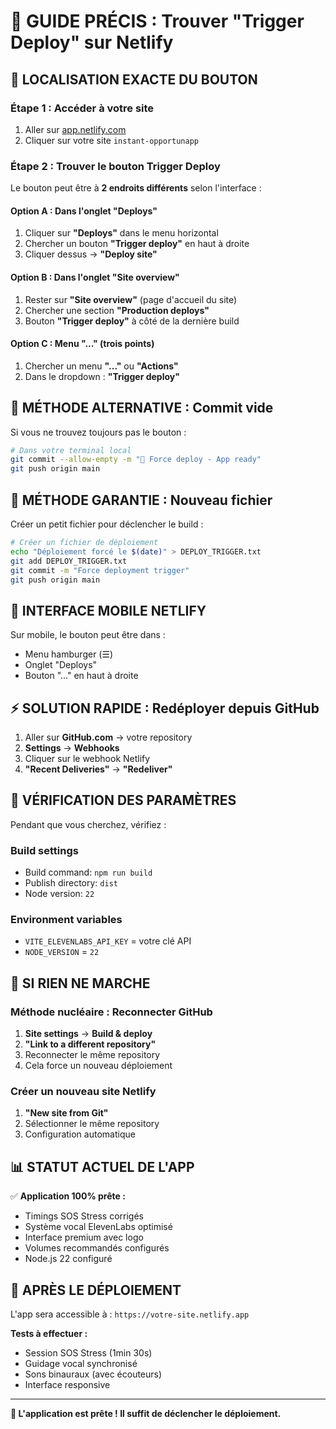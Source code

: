 # 🎯 GUIDE PRÉCIS : Trouver "Trigger Deploy" sur Netlify

## 📍 **LOCALISATION EXACTE DU BOUTON**

### **Étape 1 : Accéder à votre site**
1. Aller sur [app.netlify.com](https://app.netlify.com)
2. Cliquer sur votre site `instant-opportunapp`

### **Étape 2 : Trouver le bouton Trigger Deploy**

Le bouton peut être à **2 endroits différents** selon l'interface :

#### **Option A : Dans l'onglet "Deploys"**
1. Cliquer sur **"Deploys"** dans le menu horizontal
2. Chercher un bouton **"Trigger deploy"** en haut à droite
3. Cliquer dessus → **"Deploy site"**

#### **Option B : Dans l'onglet "Site overview"**
1. Rester sur **"Site overview"** (page d'accueil du site)
2. Chercher une section **"Production deploys"**
3. Bouton **"Trigger deploy"** à côté de la dernière build

#### **Option C : Menu "..." (trois points)**
1. Chercher un menu **"..."** ou **"Actions"**
2. Dans le dropdown : **"Trigger deploy"**

## 🔄 **MÉTHODE ALTERNATIVE : Commit vide**

Si vous ne trouvez toujours pas le bouton :

```bash
# Dans votre terminal local
git commit --allow-empty -m "🚀 Force deploy - App ready"
git push origin main
```

## 🎯 **MÉTHODE GARANTIE : Nouveau fichier**

Créer un petit fichier pour déclencher le build :

```bash
# Créer un fichier de déploiement
echo "Déploiement forcé le $(date)" > DEPLOY_TRIGGER.txt
git add DEPLOY_TRIGGER.txt
git commit -m "Force deployment trigger"
git push origin main
```

## 📱 **INTERFACE MOBILE NETLIFY**

Sur mobile, le bouton peut être dans :
- Menu hamburger (☰)
- Onglet "Deploys"
- Bouton "..." en haut à droite

## ⚡ **SOLUTION RAPIDE : Redéployer depuis GitHub**

1. Aller sur **GitHub.com** → votre repository
2. **Settings** → **Webhooks**
3. Cliquer sur le webhook Netlify
4. **"Recent Deliveries"** → **"Redeliver"**

## 🔧 **VÉRIFICATION DES PARAMÈTRES**

Pendant que vous cherchez, vérifiez :

### **Build settings**
- Build command: `npm run build`
- Publish directory: `dist`
- Node version: `22`

### **Environment variables**
- `VITE_ELEVENLABS_API_KEY` = votre clé API
- `NODE_VERSION` = `22`

## 🚨 **SI RIEN NE MARCHE**

### **Méthode nucléaire : Reconnecter GitHub**
1. **Site settings** → **Build & deploy**
2. **"Link to a different repository"**
3. Reconnecter le même repository
4. Cela force un nouveau déploiement

### **Créer un nouveau site Netlify**
1. **"New site from Git"**
2. Sélectionner le même repository
3. Configuration automatique

## 📊 **STATUT ACTUEL DE L'APP**

✅ **Application 100% prête :**
- Timings SOS Stress corrigés
- Système vocal ElevenLabs optimisé
- Interface premium avec logo
- Volumes recommandés configurés
- Node.js 22 configuré

## 🎉 **APRÈS LE DÉPLOIEMENT**

L'app sera accessible à :
`https://votre-site.netlify.app`

**Tests à effectuer :**
- Session SOS Stress (1min 30s)
- Guidage vocal synchronisé
- Sons binauraux (avec écouteurs)
- Interface responsive

---

**🎯 L'application est prête ! Il suffit de déclencher le déploiement.**